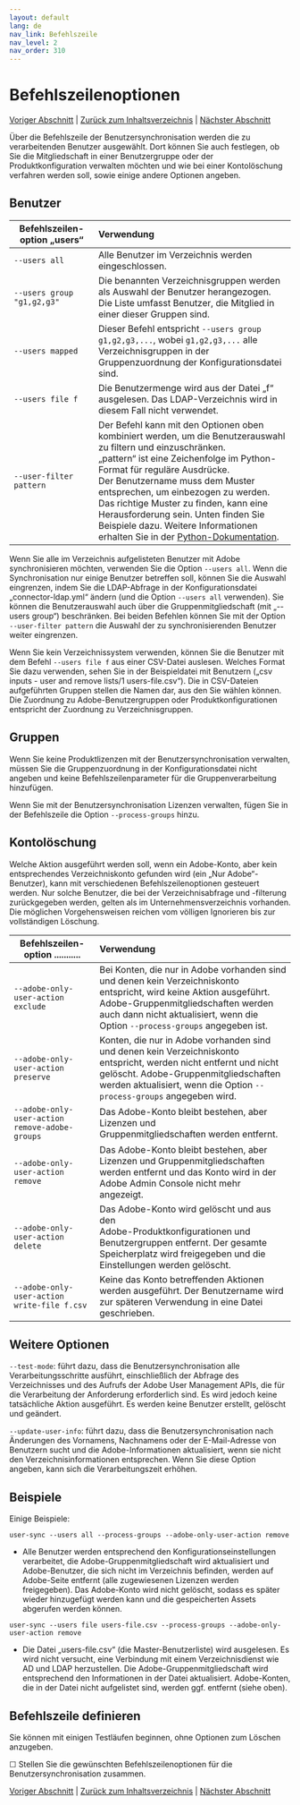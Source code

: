 ```yaml
---
layout: default
lang: de
nav_link: Befehlszeile
nav_level: 2
nav_order: 310
---
```


# Befehlszeilenoptionen

[Voriger Abschnitt](monitoring.md) \| [Zurück zum Inhaltsverzeichnis](index.md) \|  [Nächster Abschnitt](scheduling.md)

Über die Befehlszeile der Benutzersynchronisation werden die zu verarbeitenden Benutzer ausgewählt. Dort können Sie auch festlegen, ob Sie die Mitgliedschaft in einer Benutzergruppe oder der Produktkonfiguration verwalten möchten und wie bei einer Kontolöschung verfahren werden soll, sowie einige andere Optionen angeben.

## Benutzer


| Befehlszeilen-option „users“  | Verwendung           |
| ------------- |:-------------| 
|   `--users all` |    Alle Benutzer im Verzeichnis werden eingeschlossen. |
|   `--users group "g1,g2,g3"`  |    Die benannten Verzeichnisgruppen werden als Auswahl der Benutzer herangezogen. <br>Die Liste umfasst Benutzer, die Mitglied in einer dieser Gruppen sind. |
|   `--users mapped`  |    Dieser Befehl entspricht `--users group g1,g2,g3,...`, wobei `g1,g2,g3,...` alle Verzeichnisgruppen in der Gruppenzuordnung der Konfigurationsdatei sind.|
|   `--users file f`  |    Die Benutzermenge wird aus der Datei „f“ ausgelesen. Das LDAP-Verzeichnis wird in diesem Fall nicht verwendet. |
|   `--user-filter pattern`    |  Der Befehl kann mit den Optionen oben kombiniert werden, um die Benutzerauswahl zu filtern und einzuschränken. <br>„pattern“ ist eine Zeichenfolge im Python-Format für reguläre Ausdrücke. <br>Der Benutzername muss dem Muster entsprechen, um einbezogen zu werden. <br>Das richtige Muster zu finden, kann eine Herausforderung sein. Unten finden Sie Beispiele dazu. Weitere Informationen erhalten Sie in der [Python-Dokumentation](https://docs.python.org/2/library/re.html). |


Wenn Sie alle im Verzeichnis aufgelisteten Benutzer mit Adobe synchronisieren möchten, verwenden Sie die Option `--users all`. Wenn die Synchronisation nur einige Benutzer betreffen soll, können Sie die Auswahl eingrenzen, indem Sie die LDAP-Abfrage in der Konfigurationsdatei „connector-ldap.yml“ ändern (und die Option `--users all` verwenden). Sie können die Benutzerauswahl auch über die Gruppenmitgliedschaft (mit „--users group“) beschränken. Bei beiden Befehlen können Sie mit der Option `--user-filter pattern` die Auswahl der zu synchronisierenden Benutzer weiter eingrenzen.

Wenn Sie kein Verzeichnissystem verwenden, können Sie die Benutzer mit dem Befehl `--users file f` aus einer CSV-Datei auslesen. Welches Format Sie dazu verwenden, sehen Sie in der Beispieldatei mit Benutzern („csv inputs - user and remove lists/1 users-file.csv“). Die in CSV-Dateien aufgeführten Gruppen stellen die Namen dar, aus den Sie wählen können. Die Zuordnung zu Adobe-Benutzergruppen oder Produktkonfigurationen entspricht der Zuordnung zu Verzeichnisgruppen.

## Gruppen

Wenn Sie keine Produktlizenzen mit der Benutzersynchronisation verwalten, müssen Sie die Gruppenzuordnung in der Konfigurationsdatei nicht angeben und keine Befehlszeilenparameter für die Gruppenverarbeitung hinzufügen.

Wenn Sie mit der Benutzersynchronisation Lizenzen verwalten, fügen Sie in der Befehlszeile die Option `--process-groups` hinzu.


## Kontolöschung


Welche Aktion ausgeführt werden soll, wenn ein Adobe-Konto, aber kein entsprechendes Verzeichniskonto gefunden wird (ein „Nur Adobe“-Benutzer), kann mit verschiedenen Befehlszeilenoptionen gesteuert werden.
Nur solche Benutzer, die bei der Verzeichnisabfrage und -filterung zurückgegeben werden, gelten als im Unternehmensverzeichnis vorhanden. Die möglichen Vorgehensweisen reichen vom völligen Ignorieren bis zur vollständigen Löschung.



| Befehlszeilen-option       ...........| Verwendung           |
| ------------- |:-------------| 
|   `--adobe-only-user-action exclude`                        |  Bei Konten, die nur in Adobe vorhanden sind und denen kein Verzeichniskonto entspricht, wird keine Aktion ausgeführt. Adobe-Gruppenmitgliedschaften werden auch dann nicht aktualisiert, wenn die Option `--process-groups` angegeben ist. |
|   `--adobe-only-user-action preserve`                        |  Konten, die nur in Adobe vorhanden sind und denen kein Verzeichniskonto entspricht, werden nicht entfernt und nicht gelöscht. Adobe-Gruppenmitgliedschaften werden aktualisiert, wenn die Option `--process-groups` angegeben wird. |
|   `--adobe-only-user-action remove-adobe-groups` |    Das Adobe-Konto bleibt bestehen, aber Lizenzen und <br>Gruppenmitgliedschaften werden entfernt. |
|   `--adobe-only-user-action remove`  |    Das Adobe-Konto bleibt bestehen, aber Lizenzen und Gruppenmitgliedschaften werden entfernt und das Konto wird in der Adobe Admin Console nicht mehr angezeigt.   |
|   `--adobe-only-user-action delete`  |    Das Adobe-Konto wird gelöscht und aus den <br>Adobe-Produktkonfigurationen und Benutzergruppen entfernt. Der gesamte Speicherplatz wird freigegeben und die Einstellungen werden gelöscht. |
|   `--adobe-only-user-action write-file f.csv`    |  Keine das Konto betreffenden Aktionen werden ausgeführt. Der Benutzername wird zur späteren Verwendung in eine Datei geschrieben. |




## Weitere Optionen

`--test-mode`: führt dazu, dass die Benutzersynchronisation alle Verarbeitungsschritte ausführt, einschließlich der Abfrage des Verzeichnisses und des Aufrufs der Adobe User Management APIs, die für die Verarbeitung der Anforderung erforderlich sind. Es wird jedoch keine tatsächliche Aktion ausgeführt. Es werden keine Benutzer erstellt, gelöscht und geändert.

`--update-user-info`: führt dazu, dass die Benutzersynchronisation nach Änderungen des Vornamens, Nachnamens oder der E-Mail-Adresse von Benutzern sucht und die Adobe-Informationen aktualisiert, wenn sie nicht den Verzeichnisinformationen entsprechen. Wenn Sie diese Option angeben, kann sich die Verarbeitungszeit erhöhen.


## Beispiele

Einige Beispiele:

`user-sync --users all --process-groups --adobe-only-user-action remove`

- Alle Benutzer werden entsprechend den Konfigurationseinstellungen verarbeitet, die Adobe-Gruppenmitgliedschaft wird aktualisiert und Adobe-Benutzer, die sich nicht im Verzeichnis befinden, werden auf Adobe-Seite entfernt (alle zugewiesenen Lizenzen werden freigegeben). Das Adobe-Konto wird nicht gelöscht, sodass es später wieder hinzugefügt werden kann und die gespeicherten Assets abgerufen werden können.
    
`user-sync --users file users-file.csv --process-groups --adobe-only-user-action remove`

- Die Datei „users-file.csv“ (die Master-Benutzerliste) wird ausgelesen. Es wird nicht versucht, eine Verbindung mit einem Verzeichnisdienst wie AD und LDAP herzustellen. Die Adobe-Gruppenmitgliedschaft wird entsprechend den Informationen in der Datei aktualisiert. Adobe-Konten, die in der Datei nicht aufgelistet sind, werden ggf. entfernt (siehe oben).

## Befehlszeile definieren

Sie können mit einigen Testläufen beginnen, ohne Optionen zum Löschen anzugeben.

&#9744; Stellen Sie die gewünschten Befehlszeilenoptionen für die Benutzersynchronisation zusammen.


[Voriger Abschnitt](monitoring.md) \| [Zurück zum Inhaltsverzeichnis](index.md) \|  [Nächster Abschnitt](scheduling.md)
